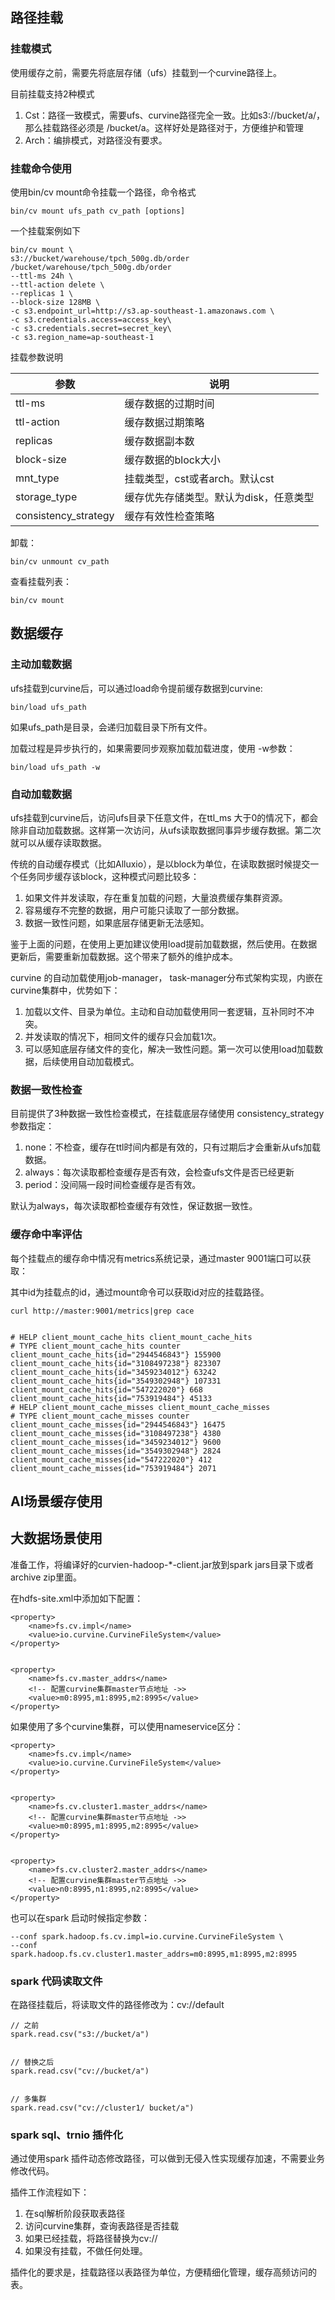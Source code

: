 ## 路径挂载

### 挂载模式

使用缓存之前，需要先将底层存储（ufs）挂载到一个curvine路径上。

目前挂载支持2种模式

1. Cst：路径一致模式，需要ufs、curvine路径完全一致。比如s3://bucket/a/，那么挂载路径必须是 /bucket/a。这样好处是路径对于，方便维护和管理
2. Arch：编排模式，对路径没有要求。

 

### 挂载命令使用

使用bin/cv mount命令挂载一个路径，命令格式

```
bin/cv mount ufs_path cv_path [options]
```

一个挂载案例如下

```
bin/cv mount \
s3://bucket/warehouse/tpch_500g.db/order
/bucket/warehouse/tpch_500g.db/order
--ttl-ms 24h \
--ttl-action delete \
--replicas 1 \
--block-size 128MB \
-c s3.endpoint_url=http://s3.ap-southeast-1.amazonaws.com \
-c s3.credentials.access=access_key\
-c s3.credentials.secret=secret_key\
-c s3.region_name=ap-southeast-1
```

 

挂载参数说明

| 参数                 | 说明                                   |
| -------------------- | -------------------------------------- |
| ttl-ms               | 缓存数据的过期时间                     |
| ttl-action           | 缓存数据过期策略                       |
| replicas             | 缓存数据副本数                         |
| block-size           | 缓存数据的block大小                    |
| mnt_type             | 挂载类型，cst或者arch。默认cst         |
| storage_type         | 缓存优先存储类型。默认为disk，任意类型 |
| consistency_strategy | 缓存有效性检查策略                     |

 

 

卸载：

```
bin/cv unmount cv_path
```

 

 

查看挂载列表：

```
bin/cv mount
```

 

## 数据缓存

### 主动加载数据

ufs挂载到curvine后，可以通过load命令提前缓存数据到curvine:

```
bin/load ufs_path
```

如果ufs_path是目录，会递归加载目录下所有文件。

 

加载过程是异步执行的，如果需要同步观察加载加载进度，使用 -w参数：

```
bin/load ufs_path -w
```

 

### 自动加载数据

ufs挂载到curvine后，访问ufs目录下任意文件，在ttl_ms 大于0的情况下，都会除非自动加载数据。这样第一次访问，从ufs读取数据同事异步缓存数据。第二次就可以从缓存读取数据。

 

传统的自动缓存模式（比如Alluxio），是以block为单位，在读取数据时候提交一个任务同步缓存该block，这种模式问题比较多：

1. 如果文件并发读取，存在重复加载的问题，大量浪费缓存集群资源。
2. 容易缓存不完整的数据，用户可能只读取了一部分数据。
3. 数据一致性问题，如果底层存储更新无法感知。

鉴于上面的问题，在使用上更加建议使用load提前加载数据，然后使用。在数据更新后，需要重新加载数据。这个带来了额外的维护成本。

 

curvine 的自动加载使用job-manager， task-manager分布式架构实现，内嵌在curvine集群中，优势如下：

1. 加载以文件、目录为单位。主动和自动加载使用同一套逻辑，互补同时不冲突。
2. 并发读取的情况下，相同文件的缓存只会加载1次。
3. 可以感知底层存储文件的变化，解决一致性问题。第一次可以使用load加载数据，后续使用自动加载模式。

### 数据一致性检查

目前提供了3种数据一致性检查模式，在挂载底层存储使用 consistency_strategy参数指定：

1. none：不检查，缓存在ttl时间内都是有效的，只有过期后才会重新从ufs加载数据。
2. always：每次读取都检查缓存是否有效，会检查ufs文件是否已经更新
3. period：没间隔一段时间检查缓存是否有效。

 

默认为always，每次读取都检查缓存有效性，保证数据一致性。

 

### 缓存命中率评估

每个挂载点的缓存命中情况有metrics系统记录，通过master 9001端口可以获取：

其中id为挂载点的id，通过mount命令可以获取id对应的挂载路径。

```
curl http://master:9001/metrics|grep cace


# HELP client_mount_cache_hits client_mount_cache_hits
# TYPE client_mount_cache_hits counter
client_mount_cache_hits{id="2944546843"} 155900
client_mount_cache_hits{id="3108497238"} 823307
client_mount_cache_hits{id="3459234012"} 63242
client_mount_cache_hits{id="3549302948"} 107331
client_mount_cache_hits{id="547222020"} 668
client_mount_cache_hits{id="753919484"} 45133
# HELP client_mount_cache_misses client_mount_cache_misses
# TYPE client_mount_cache_misses counter
client_mount_cache_misses{id="2944546843"} 16475
client_mount_cache_misses{id="3108497238"} 4380
client_mount_cache_misses{id="3459234012"} 9600
client_mount_cache_misses{id="3549302948"} 2824
client_mount_cache_misses{id="547222020"} 412
client_mount_cache_misses{id="753919484"} 2071
```

## AI场景缓存使用

 

## 大数据场景使用

准备工作，将编译好的curvien-hadoop-*-client.jar放到spark jars目录下或者 archive zip里面。

在hdfs-site.xml中添加如下配置：

```
<property>
    <name>fs.cv.impl</name>
    <value>io.curvine.CurvineFileSystem</value>
</property>


<property>
    <name>fs.cv.master_addrs</name>
    <!-- 配置curvine集群master节点地址 ->>
    <value>m0:8995,m1:8995,m2:8995</value>
</property>
```

如果使用了多个curvine集群，可以使用nameservice区分：

```
<property>
    <name>fs.cv.impl</name>
    <value>io.curvine.CurvineFileSystem</value>
</property>


<property>
    <name>fs.cv.cluster1.master_addrs</name>
    <!-- 配置curvine集群master节点地址 ->>
    <value>m0:8995,m1:8995,m2:8995</value>
</property>


<property>
    <name>fs.cv.cluster2.master_addrs</name>
    <!-- 配置curvine集群master节点地址 ->>
    <value>n0:8995,n1:8995,n2:8995</value>
</property>
```

 

也可以在spark 启动时候指定参数：

```
--conf spark.hadoop.fs.cv.impl=io.curvine.CurvineFileSystem \
--conf spark.hadoop.fs.cv.cluster1.master_addrs=m0:8995,m1:8995,m2:8995
```

### spark 代码读取文件

在路径挂载后，将读取文件的路径修改为：cv://default

```
// 之前
spark.read.csv("s3://bucket/a")


// 替换之后
spark.read.csv("cv://bucket/a")


// 多集群
spark.read.csv("cv://cluster1/ bucket/a")
```

 

### spark sql、trnio 插件化

通过使用spark 插件动态修改路径，可以做到无侵入性实现缓存加速，不需要业务修改代码。

 

插件工作流程如下：

1. 在sql解析阶段获取表路径
2. 访问curvine集群，查询表路径是否挂载
3. 如果已经挂载，将路径替换为cv://
4. 如果没有挂载，不做任何处理。

 

插件化的要求是，挂载路径以表路径为单位，方便精细化管理，缓存高频访问的表。